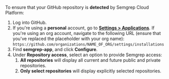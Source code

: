 To ensure that your GitHub repository is **detected** by Semgrep Cloud Platform:

1. Log into GitHub.
2. If you're using a **personal** account, go to [**Settings > Applications**](https://github.com/settings/installations). If you're using an org account, navigate to the following URL (ensure that you've replaced the placeholder with your org name): `https://github.com/organizations/NAME_OF_ORG/settings/installations`
3. Find **semgrep-app**, and click **Configure**.
4. Under **Repository access**, select an option to provide Semgrep access:
    1. **All repositories** will display all current and future public and private repositories.
    2. **Only select repositories** will display explicitly selected repositories.
